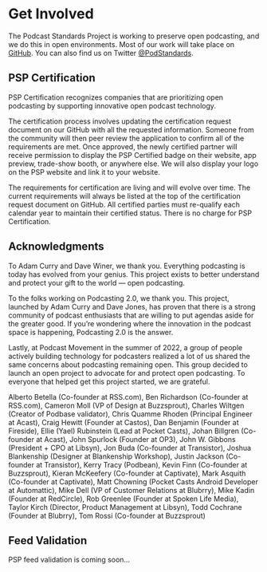 # Get Involved
The Podcast Standards Project is working to preserve open podcasting, and we do this in open environments. Most of our work will take place on [GitHub](https://github.com/Podcast-Standards-Project). You can also find us on Twitter [@PodStandards](https://twitter.com/PodStandards).

## PSP Certification
PSP Certification recognizes companies that are prioritizing open podcasting by supporting innovative open podcast technology.

The certification process involves updating the certification request document on our GitHub with all the requested information. Someone from the community will then peer review the application to confirm all of the requirements are met. Once approved, the newly certified partner will receive permission to display the PSP Certified badge on their website, app preview, trade-show booth, or anywhere else. We will also display your logo on the PSP website and link it to your website.

The requirements for certification are living and will evolve over time. The current requirements will always be listed at the top of the certification request document on GitHub. All certified parties must re-qualify each calendar year to maintain their certified status. There is no charge for PSP Certification.

## Acknowledgments
To Adam Curry and Dave Winer, we thank you. Everything podcasting is today has evolved from your genius. This project exists to better understand and protect your gift to the world — open podcasting.

To the folks working on Podcasting 2.0, we thank you. This project, launched by Adam Curry and Dave Jones, has proven that there is a strong community of podcast enthusiasts that are willing to put agendas aside for the greater good. If you’re wondering where the innovation in the podcast space is happening, Podcasting 2.0 is the answer.

Lastly, at Podcast Movement in the summer of 2022, a group of people actively building technology for podcasters realized a lot of us shared the same concerns about podcasting remaining open. This group decided to launch an open project to advocate for and protect open podcasting. To everyone that helped get this project started, we are grateful.

Alberto Betella (Co-founder at RSS.com), Ben Richardson (Co-founder at RSS.com), Cameron Moll (VP of Design at Buzzsprout), Charles Wiltgen (Creator of Podbase validator), Chris Quamme Rhoden (Principal Engineer at Acast), Craig Hewitt (Founder at Castos), Dan Benjamin (Founder at Fireside), Ellie (Yael) Rubinstein (Lead at Pocket Casts), Johan Billgren (Co-founder at Acast), John Spurlock (Founder at OP3), John W. Gibbons (President + CPO at Libsyn), Jon Buda (Co-founder at Transistor), Joshua Blankenship (Designer at Blankenship Workshop), Justin Jackson (Co-founder at Transistor), Kerry Tracy (Podbean), Kevin Finn (Co-founder at Buzzsprout), Kieran McKeefery (Co-founder at Captivate), Mark Asquith (Co-founder at Captivate), Matt Chowning (Pocket Casts Android Developer at Automattic), Mike Dell (VP of Customer Relations at Blubrry), Mike Kadin (Founder at RedCircle), Rob Greenlee (Founder at Spoken Life Media), Taylor Kirch (Director, Product Management at Libsyn), Todd Cochrane (Founder at Blubrry), Tom Rossi (Co-founder at Buzzsprout)

## Feed Validation
PSP feed validation is coming soon…